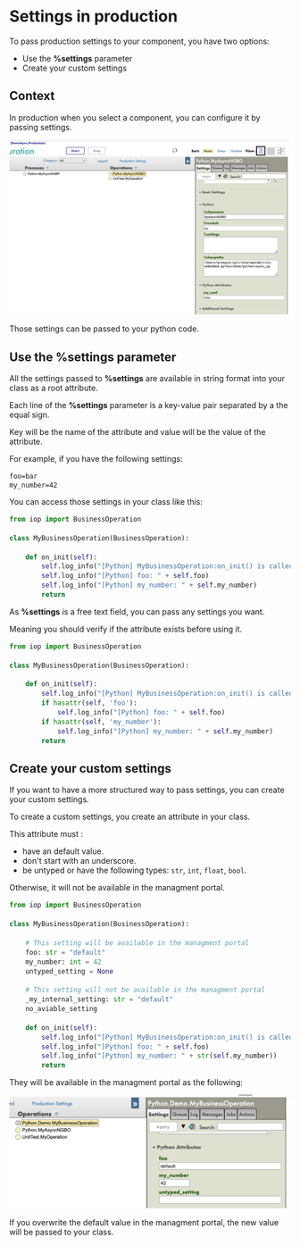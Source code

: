 # Settings in production

To pass production settings to your component, you have two options:

- Use the **%settings** parameter
- Create your custom settings

## Context

In production when you select a component, you can configure it by passing settings.

![Settings in production](img/settings-in-production.png)

Those settings can be passed to your python code.

## Use the %settings parameter

All the settings passed to **%settings** are available in string format into your class as a root attribute.

Each line of the **%settings** parameter is a key-value pair separated by a the equal sign.

Key will be the name of the attribute and value will be the value of the attribute.

For example, if you have the following settings:

```text
foo=bar
my_number=42
```

You can access those settings in your class like this:

```python
from iop import BusinessOperation

class MyBusinessOperation(BusinessOperation):
    
    def on_init(self):
        self.log_info("[Python] MyBusinessOperation:on_init() is called")
        self.log_info("[Python] foo: " + self.foo)
        self.log_info("[Python] my_number: " + self.my_number)
        return
```

As **%settings** is a free text field, you can pass any settings you want.

Meaning you should verify if the attribute exists before using it.

```python
from iop import BusinessOperation

class MyBusinessOperation(BusinessOperation):
    
    def on_init(self):
        self.log_info("[Python] MyBusinessOperation:on_init() is called")
        if hasattr(self, 'foo'):
            self.log_info("[Python] foo: " + self.foo)
        if hasattr(self, 'my_number'):
            self.log_info("[Python] my_number: " + self.my_number)
        return
```

## Create your custom settings

If you want to have a more structured way to pass settings, you can create your custom settings.

To create a custom settings, you create an attribute in your class.

This attribute must :

- have an default value. 
- don't start with an underscore.
- be untyped or have the following types: `str`, `int`, `float`, `bool`.

Otherwise, it will not be available in the managment portal.

```python
from iop import BusinessOperation

class MyBusinessOperation(BusinessOperation):

    # This setting will be available in the managment portal
    foo: str = "default"
    my_number: int = 42
    untyped_setting = None

    # This setting will not be available in the managment portal
    _my_internal_setting: str = "default"
    no_aviable_setting
    
    def on_init(self):
        self.log_info("[Python] MyBusinessOperation:on_init() is called")
        self.log_info("[Python] foo: " + self.foo)
        self.log_info("[Python] my_number: " + str(self.my_number))
        return
```

They will be available in the managment portal as the following:

![Custom settings](img/custom_settings.png)

If you overwrite the default value in the managment portal, the new value will be passed to your class.